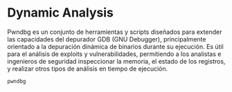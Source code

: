 # Dynamic Analysis


Pwndbg es un conjunto de herramientas y scripts diseñados para extender las capacidades del depurador GDB (GNU Debugger), principalmente orientado a la depuración dinámica de binarios durante su ejecución. Es útil para el análisis de exploits y vulnerabilidades, permitiendo a los analistas e ingenieros de seguridad inspeccionar la memoria, el estado de los registros, y realizar otros tipos de análisis en tiempo de ejecución.

    pwndbg